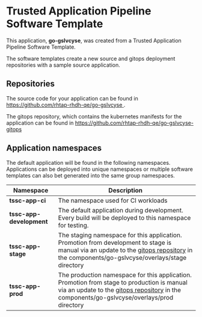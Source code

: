 # Trusted Application Pipeline Software Template

This application, **go-gslvcyse**, was created from a Trusted Application Pipeline Software Template.

The software templates create a new source and gitops deployment repositories with a sample source application. 

## Repositories

The source code for your application can be found in [https://github.com/rhtap-rhdh-qe/go-gslvcyse ](https://github.com/rhtap-rhdh-qe/go-gslvcyse ).
 
The gitops repository, which contains the kubernetes manifests for the application can be found in 
[https://github.com/rhtap-rhdh-qe/go-gslvcyse-gitops ](https://github.com/rhtap-rhdh-qe/go-gslvcyse-gitops ) 

## Application namespaces 

The default application will be found in the following namespaces. Applications can be deployed into unique namespaces or multiple software templates can also bet generated into the same group namespaces.  

|  Namespace   |  Description   |  
| -------- | -------- |
| **tssc-app-ci** | The namespace used for CI workloads |
| **tssc-app-development** | The default application during development. Every build will be deployed to this namespace for testing. |
| **tssc-app-stage** | The staging namespace for this application. Promotion from development to stage is manual via an update to the [gitops repository](https://github.com/rhtap-rhdh-qe/go-gslvcyse-gitops ) in the components/go-gslvcyse/overlays/stage directory |
| **tssc-app-prod** | The production namespace for this application. Promotion from stage to production is manual via an update to the [gitops repository](https://github.com/rhtap-rhdh-qe/go-gslvcyse-gitops ) in the components/go-gslvcyse/overlays/prod directory |